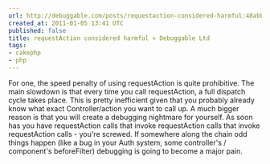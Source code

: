 ```yaml
---
url: http://debuggable.com/posts/requestaction-considered-harmful:48abb514-1f9c-4443-b91c-6d0f4834cda3
created_at: 2011-01-05 13:41 UTC
published: false
title: requestAction considered harmful » Debuggable Ltd
tags:
- cakephp
- php
---
```


For one, the speed penalty of using requestAction is quite prohibitive. The main slowdown is that every time you call requestAction, a full dispatch cycle takes place. This is pretty inefficient given that you probably already know what exact Controller/action you want to call up. A much bigger reason is that you will create a debugging nightmare for yourself. As soon has you have requestAction calls that invoke requestAction calls that invoke requestAction calls - you're screwed. If somewhere along the chain odd things happen (like a bug in your Auth system, some controller's / component's beforeFilter) debugging is going to become a major pain.
